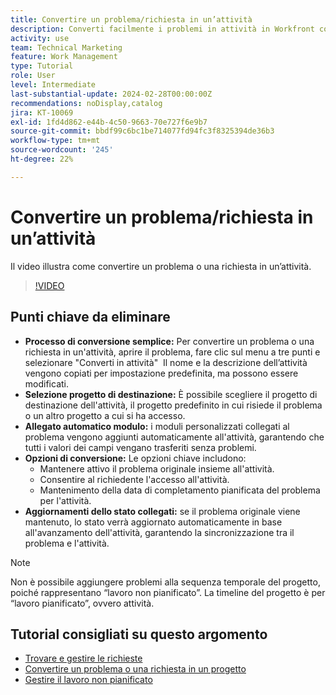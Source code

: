 ```yaml
---
title: Convertire un problema/richiesta in un’attività
description: Converti facilmente i problemi in attività in Workfront con nomi modificabili, allegati di moduli personalizzati, selezione flessibile dei progetti, opzioni di conversione e aggiornamenti dello stato sincronizzati per flussi di lavoro semplificati.
activity: use
team: Technical Marketing
feature: Work Management
type: Tutorial
role: User
level: Intermediate
last-substantial-update: 2024-02-28T00:00:00Z
recommendations: noDisplay,catalog
jira: KT-10069
exl-id: 1fd4d862-e44b-4c50-9663-70e727f6e9b7
source-git-commit: bbdf99c6bc1be714077fd94fc3f8325394de36b3
workflow-type: tm+mt
source-wordcount: '245'
ht-degree: 22%

---
```


# Convertire un problema/richiesta in un’attività

Il video illustra come convertire un problema o una richiesta in un’attività.

>[!VIDEO](https://video.tv.adobe.com/v/3445438/?quality=12&learn=on&enablevpops=1&captions=ita)

## Punti chiave da eliminare

* **Processo di conversione semplice:** Per convertire un problema o una richiesta in un&#39;attività, aprire il problema, fare clic sul menu a tre punti e selezionare &quot;Converti in attività&quot; &#x200B; Il nome e la descrizione dell’attività vengono copiati per impostazione predefinita, ma possono essere modificati. &#x200B;
* **Selezione progetto di destinazione:** È possibile scegliere il progetto di destinazione dell&#39;attività, il progetto predefinito in cui risiede il problema o un altro progetto a cui si ha accesso. &#x200B;
* **Allegato automatico modulo:** i moduli personalizzati collegati al problema vengono aggiunti automaticamente all&#39;attività, garantendo che tutti i valori dei campi vengano trasferiti senza problemi. &#x200B;
* **Opzioni di conversione:** Le opzioni chiave includono:
   * Mantenere attivo il problema originale insieme all&#39;attività. &#x200B;
   * Consentire al richiedente l&#39;accesso all&#39;attività. &#x200B;
   * Mantenimento della data di completamento pianificata del problema per l&#39;attività. &#x200B;
* **Aggiornamenti dello stato collegati:** se il problema originale viene mantenuto, lo stato verrà aggiornato automaticamente in base all&#39;avanzamento dell&#39;attività, garantendo la sincronizzazione tra il problema e l&#39;attività. &#x200B;


>[!NOTE]
>
>Non è possibile aggiungere problemi alla sequenza temporale del progetto, poiché rappresentano “lavoro non pianificato”. La timeline del progetto è per “lavoro pianificato”, ovvero attività.

## Tutorial consigliati su questo argomento

* [Trovare e gestire le richieste](/help/manage-work/issues-requests/find-requests.md)
* [Convertire un problema o una richiesta in un progetto](/help/manage-work/issues-requests/create-a-project-from-a-request.md)
* [Gestire il lavoro non pianificato](/help/manage-work/issues-requests/handle-unplanned-work.md)

